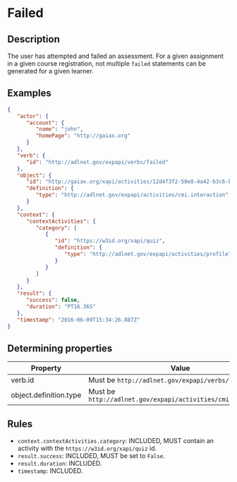 # Failed

## Description

The user has attempted and failed an assessment.
For a given assignment in a given course registration, not multiple `failed` statements can be generated for a given learner.

## Examples

```json
{
   "actor": {
      "account": {
         "name": "john",
         "homePage": "http://gaiax.org"
      }
   },
   "verb": {
      "id": "http://adlnet.gov/expapi/verbs/failed"
   },
   "object": {
      "id": "http://gaiax.org/xapi/activities/12d4f3f2-58e0-4a42-b3c6-b9b9cd7b0a7c",
      "definition": {
         "type": "http://adlnet.gov/expapi/activities/cmi.interaction"
      }
   },
   "context": {
      "contextActivities": {
         "category": [
            {
               "id": "https://w3id.org/xapi/quiz",
               "definition": {
                  "type": "http://adlnet.gov/expapi/activities/profile"
               }
            }
         ]
      }
   },
   "result": {
      "success": false,
      "duration": "PT16.36S"
   },
   "timestamp": "2016-06-09T15:34:26.887Z"
}
```

## Determining properties

| Property  | Value         |
|----------------|-----------------|
| verb.id | Must be `http://adlnet.gov/expapi/verbs/failed` |
| object.definition.type | Must be `http://adlnet.gov/expapi/activities/cmi.interaction` |

## Rules

- `context.contextActivities.category`: INCLUDED, MUST contain an activity with the `https://w3id.org/xapi/quiz` id.
- `result.success`: INCLUDED, MUST be set to `False`.
- `result.duration`: INCLUDED.
- `timestamp`: INCLUDED.